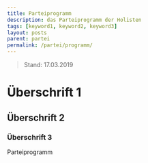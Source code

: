 ```yaml
---
title: Parteiprogramm
description: das Parteiprogramm der Holisten
tags: [keyword1, keyword2, keyword3]
layout: posts
parent: partei
permalink: /partei/programm/
---
```


> Stand: 17.03.2019

# Überschrift 1

## Überschrift 2

### Überschrift 3

Parteiprogramm